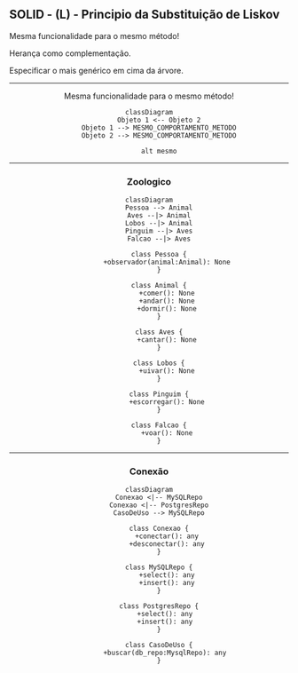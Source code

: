 ## SOLID - (L) - Principio da Substituição de Liskov

<p> Mesma funcionalidade para o mesmo método! </p>
<p> Herança como complementação. </p>

<p> Especificar o mais genérico em cima da árvore. </p>

<center>

<hr>
Mesma funcionalidade para o mesmo método!

```mermaid
classDiagram
     Objeto 1 <-- Objeto 2
     Objeto 1 --> MESMO_COMPORTAMENTO_METODO
     Objeto 2 --> MESMO_COMPORTAMENTO_METODO
     
     alt mesmo
```

</center>

<center>

<hr>

<h3>Zoologico</h3>

```mermaid
classDiagram
     Pessoa --> Animal
     Aves --|> Animal
     Lobos --|> Animal
     Pinguim --|> Aves
     Falcao --|> Aves
     
     class Pessoa {
         +observador(animal:Animal): None
     }

     class Animal {
         +comer(): None
         +andar(): None
         +dormir(): None
     }

     class Aves {
         +cantar(): None
     }

     class Lobos {
         +uivar(): None
     }

     class Pinguim {
         +escorregar(): None
     }

     class Falcao {
         +voar(): None
     }
```

</center>

<center>

<hr>

<h3>Conexão</h3>

```mermaid
classDiagram
     Conexao <|-- MySQLRepo
     Conexao <|-- PostgresRepo
     CasoDeUso --> MySQLRepo
     
     class Conexao {
         +conectar(): any
         +desconectar(): any
     }

     class MySQLRepo {
         +select(): any
         +insert(): any
     }

     class PostgresRepo {
        +select(): any
        +insert(): any
     }

     class CasoDeUso {
        +buscar(db_repo:MysqlRepo): any
     }


```

</center>
